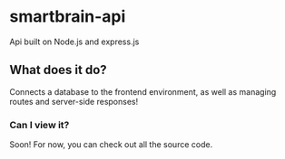 # smartbrain-api
Api built on Node.js and express.js
## What does it do?
Connects a database to the frontend environment, as well as managing routes and server-side responses!
### Can I view it?
Soon! For now, you can check out all the source code.
